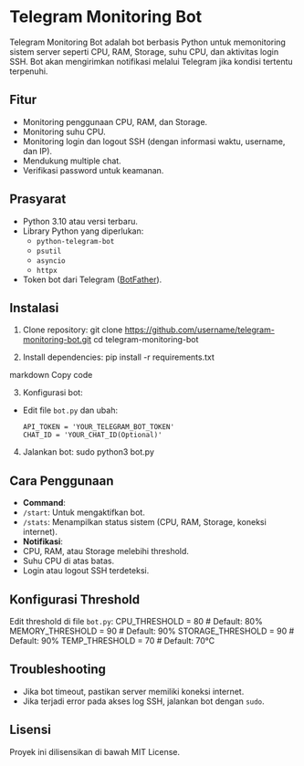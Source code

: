# Telegram Monitoring Bot

Telegram Monitoring Bot adalah bot berbasis Python untuk memonitoring sistem server seperti CPU, RAM, Storage, suhu CPU, dan aktivitas login SSH. Bot akan mengirimkan notifikasi melalui Telegram jika kondisi tertentu terpenuhi.

## Fitur
- Monitoring penggunaan CPU, RAM, dan Storage.
- Monitoring suhu CPU.
- Monitoring login dan logout SSH (dengan informasi waktu, username, dan IP).
- Mendukung multiple chat.
- Verifikasi password untuk keamanan.

## Prasyarat
- Python 3.10 atau versi terbaru.
- Library Python yang diperlukan:
  - `python-telegram-bot`
  - `psutil`
  - `asyncio`
  - `httpx`
- Token bot dari Telegram ([BotFather](https://core.telegram.org/bots#botfather)).

## Instalasi
1. Clone repository:
git clone https://github.com/username/telegram-monitoring-bot.git cd telegram-monitoring-bot

2. Install dependencies:
pip install -r requirements.txt

markdown
Copy code

3. Konfigurasi bot:
- Edit file `bot.py` dan ubah:
  ```
  API_TOKEN = 'YOUR_TELEGRAM_BOT_TOKEN'
  CHAT_ID = 'YOUR_CHAT_ID(Optional)' 
  ```

4. Jalankan bot:
sudo python3 bot.py

## Cara Penggunaan
- **Command**:
- `/start`: Untuk mengaktifkan bot.
- `/stats`: Menampilkan status sistem (CPU, RAM, Storage, koneksi internet).
- **Notifikasi**:
- CPU, RAM, atau Storage melebihi threshold.
- Suhu CPU di atas batas.
- Login atau logout SSH terdeteksi.

## Konfigurasi Threshold
Edit threshold di file `bot.py`:
CPU_THRESHOLD = 80 # Default: 80% MEMORY_THRESHOLD = 90 # Default: 90% STORAGE_THRESHOLD = 90 # Default: 90% TEMP_THRESHOLD = 70 # Default: 70°C


## Troubleshooting
- Jika bot timeout, pastikan server memiliki koneksi internet.
- Jika terjadi error pada akses log SSH, jalankan bot dengan `sudo`.

## Lisensi
Proyek ini dilisensikan di bawah MIT License.
